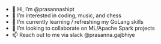 - 👋 Hi, I’m @prasannashipt
- 👀 I’m interested in coding, music, and chess
- 🌱 I’m currently learning / refreshing my GoLang skills
- 💞️ I’m looking to collaborate on ML/Apache Spark projects
- 📫 Reach out to me via slack @prasanna.gajbhiye

<!---
prasannashipt/prasannashipt is a ✨ special ✨ repository because its `README.md` (this file) appears on your GitHub profile.
You can click the Preview link to take a look at your changes.
--->
